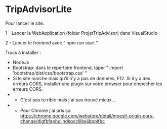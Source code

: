 # TripAdvisorLite

Pour lancer le site:

1 - Lancer la WebApplication (folder ProjetTripAdvisor) dans VisualStudio

2 - Lancer le frontend avec " npm run start "

Trucs à installer : 
- NodeJs
- Bootstrap: dans le repertoire frontend, taper " import 'bootstrap/dist/css/bootstrap.css' "
- Si le site marche mais qu'il n'y a pas de données, F12. Si il y a des erreurs CORS, installer une plugin sur votre browser pour empecher les erreurs CORS.
- - C'est pas terrible mais j'ai pas trouvé mieux...
- - Pour Chrome j'ai pris ça https://chrome.google.com/webstore/detail/moesif-origin-cors-change/digfbfaphojjndkpccljibejjbppifbc 